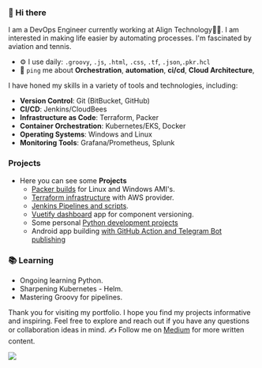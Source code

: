 ### 👋 Hi there 

I am a DevOps Engineer currently working at Align Technology👨‍💻. I am interested in making life easier by automating processes. I'm fascinated by aviation and tennis.

- ⚙️ I use daily: `.groovy`, `.js`, `.html`, `.css`, `.tf`, `.json`,`.pkr.hcl`
- 💬 `ping` me about **Orchestration**, **automation**, **ci/cd**, **Cloud Architecture**, 

I have honed my skills in a variety of tools and technologies, including:

- **Version Control**: Git (BitBucket, GitHub)
- **CI/CD**: Jenkins/CloudBees
- **Infrastructure as Code**: Terraform, Packer
- **Container Orchestration**: Kubernetes/EKS, Docker
- **Operating Systems**: Windows and Linux
- **Monitoring Tools**: Grafana/Prometheus, Splunk

### Projects
  - Here you can see some **Projects**
    - [Packer builds](https://github.com/brenneran/Projects/tree/main/Packer) for Linux and Windows AMI's.
    - [Terraform infrastructure](https://github.com/brenneran/Projects/tree/main/Terraform/Jama) with AWS provider.
    - [Jenkins Pipelines and scripts](https://github.com/brenneran/Projects/tree/main/Jenkins).
    - [Vuetify dashboard](https://github.com/brenneran/Projects/tree/main/Vuetify) app for component versioning.
    - Some personal [Python development projects](https://github.com/brenneran/Projects/tree/main/Python)
    - Android app building [with GitHub Action and Telegram Bot publishing](https://github.com/brenneran/android-app)

### 📚 Learning
  - Ongoing learning Python.
  - Sharpening Kubernetes - Helm.
  - Mastering Groovy for pipelines.

Thank you for visiting my portfolio. I hope you find my projects informative and inspiring. Feel free to explore and reach out if you have any questions or collaboration ideas in mind.
✍️ Follow me on [Medium](https://medium.com/@brenneran) for more written content.

![](https://komarev.com/ghpvc/?username=brenneran&color=lightgrey&style=flat&label=Profile+Views&base=120)
